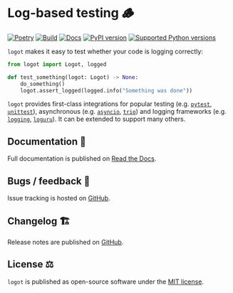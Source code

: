 # Log-based testing 🪵

[![Poetry](https://img.shields.io/endpoint?url=https://python-poetry.org/badge/v0.json)](https://python-poetry.org/)
[![Build](https://github.com/etianen/logot/actions/workflows/build.yml/badge.svg)](https://github.com/etianen/logot/actions/workflows/build.yml)
[![Docs](https://readthedocs.org/projects/logot/badge/)](https://logot.readthedocs.io)
[![PyPI version](https://img.shields.io/pypi/v/logot.svg)](https://pypi.org/project/logot/)
[![Supported Python versions](https://img.shields.io/pypi/pyversions/logot.svg)](https://pypi.org/project/logot/)

`logot` makes it easy to test whether your code is logging correctly:

``` python
from logot import Logot, logged

def test_something(logot: Logot) -> None:
    do_something()
    logot.assert_logged(logged.info("Something was done"))
```

`logot` provides first-class integrations for popular testing (e.g. [`pytest`](https://logot.readthedocs.io/latest/using-pytest.html), [`unittest`](https://logot.readthedocs.io/latest/using-unittest.html)), asynchronous (e.g. [`asyncio`](https://logot.readthedocs.io/latest/index.html#testing-asynchronous-code), [`trio`](https://logot.readthedocs.io/latest/integrations/trio.html)) and logging frameworks (e.g. [`logging`](https://logot.readthedocs.io/latest/log-capturing.html), [`loguru`](https://logot.readthedocs.io/latest/integrations/loguru.html)). It can be extended to support many others.


## Documentation 📖

Full documentation is published on [Read the Docs](https://logot.readthedocs.io).


## Bugs / feedback 🐛

Issue tracking is hosted on [GitHub](https://github.com/etianen/logot/issues).


## Changelog 🏗️

Release notes are published on [GitHub](https://github.com/etianen/logot/releases).


## License ⚖️

`logot` is published as open-source software under the [MIT license](https://github.com/etianen/logot/blob/main/LICENSE).
